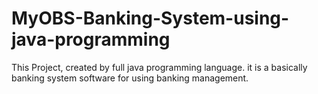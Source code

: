 # MyOBS-Banking-System-using-java-programming
This Project, created by full java programming language. it is a basically banking system software for using banking management.
